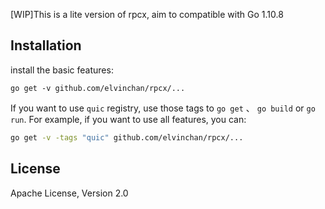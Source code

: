 [WIP]This is a lite version of rpcx, aim to compatible with Go 1.10.8

## Installation

install the basic features:

`go get -v github.com/elvinchan/rpcx/...`


If you want to use `quic` registry, use those tags to `go get` 、 `go build` or `go run`. For example, if you want to use all features, you can:

```sh
go get -v -tags "quic" github.com/elvinchan/rpcx/...
```

## License

Apache License, Version 2.0 

